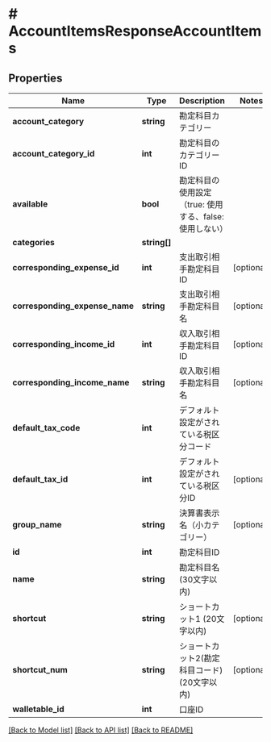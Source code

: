 # # AccountItemsResponseAccountItems

## Properties

Name | Type | Description | Notes
------------ | ------------- | ------------- | -------------
**account_category** | **string** | 勘定科目カテゴリー |
**account_category_id** | **int** | 勘定科目のカテゴリーID |
**available** | **bool** | 勘定科目の使用設定（true: 使用する、false: 使用しない） |
**categories** | **string[]** |  |
**corresponding_expense_id** | **int** | 支出取引相手勘定科目ID | [optional]
**corresponding_expense_name** | **string** | 支出取引相手勘定科目名 | [optional]
**corresponding_income_id** | **int** | 収入取引相手勘定科目ID | [optional]
**corresponding_income_name** | **string** | 収入取引相手勘定科目名 | [optional]
**default_tax_code** | **int** | デフォルト設定がされている税区分コード |
**default_tax_id** | **int** | デフォルト設定がされている税区分ID | [optional]
**group_name** | **string** | 決算書表示名（小カテゴリー） | [optional]
**id** | **int** | 勘定科目ID |
**name** | **string** | 勘定科目名 (30文字以内) |
**shortcut** | **string** | ショートカット1 (20文字以内) | [optional]
**shortcut_num** | **string** | ショートカット2(勘定科目コード) (20文字以内) | [optional]
**walletable_id** | **int** | 口座ID |

[[Back to Model list]](../../README.md#models) [[Back to API list]](../../README.md#endpoints) [[Back to README]](../../README.md)
